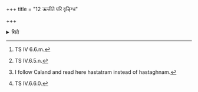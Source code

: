 +++
title = "12 ऋजीते परि वृङ्ग्धि"

+++

<details><summary>थिते</summary>

12. Having touched himself with r̥jīte pari vr̥ṅgdhi naḥ,[^1] having taken the whip with ā jaṅghanti...[^2] he addresses the hand cover[^3] with ahiriva bhogaiḥ....[^4]  

[^1]: TS IV 6.6.m.  

[^2]: TS IV.6.5.n.  

[^3]: I follow Caland and read here hastatram instead of hastaghnam.  

[^4]: TS IV.6.6.0. 
</details>
